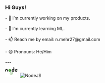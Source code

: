 ### Hi Guys!
<div id="Header_and_info" align="left">
  - 🔭 I’m currently working on my products. </br></br>
  - 🌱 I’m currently learning ML. </br></br>
  - 📫 Reach me by email: n.mehr27@gmail.com </br></br>
  - 😄 Pronouns: He/Him </br>
</br>
  ---
<div id="Skills" aling="left">
  <img src="https://github.com/devicons/devicon/blob/master/icons/nodejs/nodejs-original-wordmark.svg" title="NodeJS" alt="NodeJS" width="40" height="40"/>&nbsp;
  <img src="https://github.com/devicons/devicon/blob/master/icons/nodejs/react-original-wordmark.svg" title="React" alt="NodeJS" width="40" height="40"/>&nbsp;
</div>
<!--
**nima-mehr/nima-mehr** is a ✨ _special_ ✨ repository because its `README.md` (this file) appears on your GitHub profile.

Here are some ideas to get you started:

- 👯 I’m looking to collaborate on ...
- 🤔 I’m looking for help with ...
- 💬 Ask me about ...
-->
